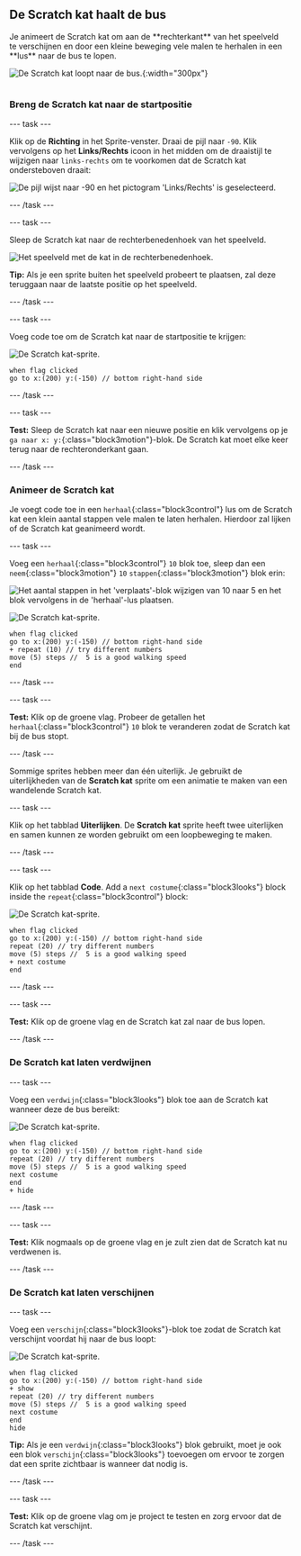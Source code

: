 ## De Scratch kat haalt de bus

<div style="display: flex; flex-wrap: wrap">
<div style="flex-basis: 200px; flex-grow: 1; margin-right: 15px;">
Je animeert de Scratch kat om aan de **rechterkant** van het speelveld te verschijnen en door een kleine beweging vele malen te herhalen in een **lus** naar de bus te lopen. 
</div>
<div>

![De Scratch kat loopt naar de bus.](images/cat-catches-bus.png){:width="300px"}

</div>
</div>

### Breng de Scratch kat naar de startpositie

--- task ---

Klik op de **Richting** in het Sprite-venster. Draai de pijl naar `-90`. Klik vervolgens op het **Links/Rechts** icoon in het midden om de draaistijl te wijzigen naar `links-rechts` om te voorkomen dat de Scratch kat ondersteboven draait:

![De pijl wijst naar -90 en het pictogram 'Links/Rechts' is geselecteerd.](images/sprite-pane-direction.png)

--- /task ---

--- task ---

Sleep de Scratch kat naar de rechterbenedenhoek van het speelveld.

![Het speelveld met de kat in de rechterbenedenhoek.](images/bottom-right-cat.png)

**Tip:** Als je een sprite buiten het speelveld probeert te plaatsen, zal deze teruggaan naar de laatste positie op het speelveld.

--- /task ---

--- task ---

Voeg code toe om de Scratch kat naar de startpositie te krijgen:

![De Scratch kat-sprite.](images/scratch-cat-sprite.png)

```blocks3
when flag clicked
go to x:(200) y:(-150) // bottom right-hand side
```

--- /task ---

--- task ---

**Test:** Sleep de Scratch kat naar een nieuwe positie en klik vervolgens op je `ga naar x: y:`{:class="block3motion"}-blok. De Scratch kat moet elke keer terug naar de rechteronderkant gaan.

--- /task ---

### Animeer de Scratch kat

Je voegt code toe in een `herhaal`{:class="block3control"} lus om de Scratch kat een klein aantal stappen vele malen te laten herhalen. Hierdoor zal lijken of de Scratch kat geanimeerd wordt.

--- task ---

Voeg een `herhaal`{:class="block3control"} `10` blok toe, sleep dan een `neem`{:class="block3motion"} `10` `stappen`{:class="block3motion"} blok erin:

![Het aantal stappen in het 'verplaats'-blok wijzigen van 10 naar 5 en het blok vervolgens in de 'herhaal'-lus plaatsen.](images/block-into-loop.gif)

![De Scratch kat-sprite.](images/scratch-cat-sprite.png)

```blocks3
when flag clicked
go to x:(200) y:(-150) // bottom right-hand side
+ repeat (10) // try different numbers
move (5) steps //  5 is a good walking speed
end
```

--- /task ---

--- task ---

**Test:** Klik op de groene vlag. Probeer de getallen het `herhaal`{:class="block3control"} `10` blok te veranderen zodat de Scratch kat bij de bus stopt.

--- /task ---

Sommige sprites hebben meer dan één uiterlijk. Je gebruikt de uiterlijkheden van de **Scratch kat** sprite om een animatie te maken van een wandelende Scratch kat.

--- task ---

Klik op het tabblad **Uiterlijken**. De **Scratch kat** sprite heeft twee uiterlijken en samen kunnen ze worden gebruikt om een loopbeweging te maken.

--- /task ---

--- task ---

Klik op het tabblad **Code**. Add a `next costume`{:class="block3looks"} block inside the `repeat`{:class="block3control"} block:

![De Scratch kat-sprite.](images/scratch-cat-sprite.png)

```blocks3
when flag clicked
go to x:(200) y:(-150) // bottom right-hand side
repeat (20) // try different numbers
move (5) steps //  5 is a good walking speed
+ next costume 
end
```
--- /task ---

--- task ---

**Test:** Klik op de groene vlag en de Scratch kat zal naar de bus lopen.

--- /task ---

### De Scratch kat laten verdwijnen

--- task ---

Voeg een `verdwijn`{:class="block3looks"} blok toe aan de Scratch kat wanneer deze de bus bereikt:

![De Scratch kat-sprite.](images/scratch-cat-sprite.png)

```blocks3
when flag clicked
go to x:(200) y:(-150) // bottom right-hand side
repeat (20) // try different numbers
move (5) steps //  5 is a good walking speed
next costume 
end
+ hide
```

--- /task ---

--- task ---

**Test:** Klik nogmaals op de groene vlag en je zult zien dat de Scratch kat nu verdwenen is.

--- /task ---

### De Scratch kat laten verschijnen

--- task ---

Voeg een `verschijn`{:class="block3looks"}-blok toe zodat de Scratch kat verschijnt voordat hij naar de bus loopt:

![De Scratch kat-sprite.](images/scratch-cat-sprite.png)

```blocks3
when flag clicked
go to x:(200) y:(-150) // bottom right-hand side
+ show
repeat (20) // try different numbers
move (5) steps //  5 is a good walking speed
next costume 
end
hide
```

**Tip:** Als je een `verdwijn`{:class="block3looks"} blok gebruikt, moet je ook een blok `verschijn`{:class="block3looks"} toevoegen om ervoor te zorgen dat een sprite zichtbaar is wanneer dat nodig is.

--- /task ---

--- task ---

**Test:** Klik op de groene vlag om je project te testen en zorg ervoor dat de Scratch kat verschijnt.

--- /task ---

